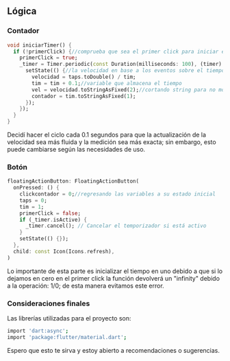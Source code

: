 ## Lógica
### Contador
```dart
void iniciarTimer() {
  if (!primerClick) {//comprueba que sea el primer click para iniciar el contador
    primerClick = true;
    _timer = Timer.periodic(const Duration(milliseconds: 100), (timer) {
      setState(() {//la velocidad en base a los eventos sobre el tiempo
        velocidad = taps.toDouble() / tim;
        tim = tim + 0.1;//variable que almacena el tiempo
        vel = velocidad.toStringAsFixed(2);//cortando string para no mostrar decimales
        contador = tim.toStringAsFixed(1);
      });
    });
  }
}
```
Decidí hacer el ciclo cada 0.1 segundos para que la actualización de la velocidad sea más fluida y la medición sea más exacta; sin embargo, esto puede cambiarse según las necesidades de uso.

### Botón

```dart
floatingActionButton: FloatingActionButton(
  onPressed: () {
    clickcontador = 0;//regresando las variables a su estado inicial
    taps = 0;
    tim = 1;
    primerClick = false;
    if (_timer.isActive) {
      _timer.cancel(); // Cancelar el temporizador si está activo
    }
    setState(() {});
  },
  child: const Icon(Icons.refresh),
)

```
Lo importante de esta parte es inicializar el tiempo en uno debido a que si lo dejamos en cero en el primer click la función devolverá un "infinity" debido a la operación: 1/0; de esta manera evitamos este error.
### Consideraciones finales
Las librerías utilizadas para el proyecto son:
```bash
import 'dart:async';
import 'package:flutter/material.dart';
```
Espero que esto te sirva y estoy abierto a recomendaciones o sugerencias.
